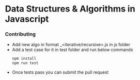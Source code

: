 # Data Structures & Algorithms in Javascript

### Contributing
 - Add new algo in format <algoname>_<iterative/recursive>.js  in js folder  
 - Add a test case for it in test folder and run below commands
     ```sh
     npm install
     npm run test
     ```
- Once tests pass you can submit the pull request
